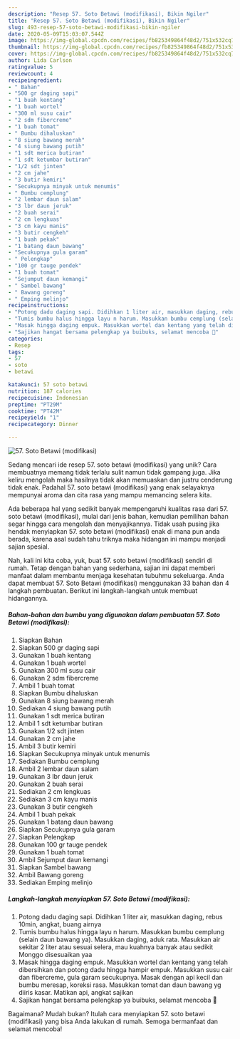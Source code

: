 ```yaml
---
description: "Resep 57. Soto Betawi (modifikasi), Bikin Ngiler"
title: "Resep 57. Soto Betawi (modifikasi), Bikin Ngiler"
slug: 493-resep-57-soto-betawi-modifikasi-bikin-ngiler
date: 2020-05-09T15:03:07.544Z
image: https://img-global.cpcdn.com/recipes/fb825349864f48d2/751x532cq70/57-soto-betawi-modifikasi-foto-resep-utama.jpg
thumbnail: https://img-global.cpcdn.com/recipes/fb825349864f48d2/751x532cq70/57-soto-betawi-modifikasi-foto-resep-utama.jpg
cover: https://img-global.cpcdn.com/recipes/fb825349864f48d2/751x532cq70/57-soto-betawi-modifikasi-foto-resep-utama.jpg
author: Lida Carlson
ratingvalue: 5
reviewcount: 4
recipeingredient:
- " Bahan"
- "500 gr daging sapi"
- "1 buah kentang"
- "1 buah wortel"
- "300 ml susu cair"
- "2 sdm fibercreme"
- "1 buah tomat"
- " Bumbu dihaluskan"
- "8 siung bawang merah"
- "4 siung bawang putih"
- "1 sdt merica butiran"
- "1 sdt ketumbar butiran"
- "1/2 sdt jinten"
- "2 cm jahe"
- "3 butir kemiri"
- "Secukupnya minyak untuk menumis"
- " Bumbu cemplung"
- "2 lembar daun salam"
- "3 lbr daun jeruk"
- "2 buah serai"
- "2 cm lengkuas"
- "3 cm kayu manis"
- "3 butir cengkeh"
- "1 buah pekak"
- "1 batang daun bawang"
- "Secukupnya gula garam"
- " Pelengkap"
- "100 gr tauge pendek"
- "1 buah tomat"
- "Sejumput daun kemangi"
- " Sambel bawang"
- " Bawang goreng"
- " Emping melinjo"
recipeinstructions:
- "Potong dadu daging sapi. Didihkan 1 liter air, masukkan daging, rebus 10min, angkat, buang airnya"
- "Tumis bumbu halus hingga layu n harum. Masukkan bumbu cemplung (selain daun bawang ya). Masukkan daging, aduk rata. Masukkan air sekitar 2 liter atau sesuai selera, mau kuahnya banyak atau sedikit Monggo disesuaikan yaa"
- "Masak hingga daging empuk. Masukkan wortel dan kentang yang telah dibersihkan dan potong dadu hingga hampir empuk. Masukkan susu cair dan fibercreme, gula garam secukupnya. Masak dengan api kecil dan bumbu meresap, koreksi rasa. Masukkan tomat dan daun bawang yg diiris kasar. Matikan api, angkat sajikan"
- "Sajikan hangat bersama pelengkap ya buibuks, selamat mencoba 🥰"
categories:
- Resep
tags:
- 57
- soto
- betawi

katakunci: 57 soto betawi 
nutrition: 187 calories
recipecuisine: Indonesian
preptime: "PT29M"
cooktime: "PT42M"
recipeyield: "1"
recipecategory: Dinner

---
```



![57. Soto Betawi (modifikasi)](https://img-global.cpcdn.com/recipes/fb825349864f48d2/751x532cq70/57-soto-betawi-modifikasi-foto-resep-utama.jpg)

Sedang mencari ide resep 57. soto betawi (modifikasi) yang unik? Cara membuatnya memang tidak terlalu sulit namun tidak gampang juga. Jika keliru mengolah maka hasilnya tidak akan memuaskan dan justru cenderung tidak enak. Padahal 57. soto betawi (modifikasi) yang enak selayaknya mempunyai aroma dan cita rasa yang mampu memancing selera kita.



Ada beberapa hal yang sedikit banyak mempengaruhi kualitas rasa dari 57. soto betawi (modifikasi), mulai dari jenis bahan, kemudian pemilihan bahan segar hingga cara mengolah dan menyajikannya. Tidak usah pusing jika hendak menyiapkan 57. soto betawi (modifikasi) enak di mana pun anda berada, karena asal sudah tahu triknya maka hidangan ini mampu menjadi sajian spesial.


Nah, kali ini kita coba, yuk, buat 57. soto betawi (modifikasi) sendiri di rumah. Tetap dengan bahan yang sederhana, sajian ini dapat memberi manfaat dalam membantu menjaga kesehatan tubuhmu sekeluarga. Anda dapat membuat 57. Soto Betawi (modifikasi) menggunakan 33 bahan dan 4 langkah pembuatan. Berikut ini langkah-langkah untuk membuat hidangannya.

<!--inarticleads1-->

##### Bahan-bahan dan bumbu yang digunakan dalam pembuatan 57. Soto Betawi (modifikasi):

1. Siapkan  Bahan
1. Siapkan 500 gr daging sapi
1. Gunakan 1 buah kentang
1. Gunakan 1 buah wortel
1. Gunakan 300 ml susu cair
1. Gunakan 2 sdm fibercreme
1. Ambil 1 buah tomat
1. Siapkan  Bumbu dihaluskan
1. Gunakan 8 siung bawang merah
1. Sediakan 4 siung bawang putih
1. Gunakan 1 sdt merica butiran
1. Ambil 1 sdt ketumbar butiran
1. Gunakan 1/2 sdt jinten
1. Gunakan 2 cm jahe
1. Ambil 3 butir kemiri
1. Siapkan Secukupnya minyak untuk menumis
1. Sediakan  Bumbu cemplung
1. Ambil 2 lembar daun salam
1. Gunakan 3 lbr daun jeruk
1. Gunakan 2 buah serai
1. Sediakan 2 cm lengkuas
1. Sediakan 3 cm kayu manis
1. Gunakan 3 butir cengkeh
1. Ambil 1 buah pekak
1. Gunakan 1 batang daun bawang
1. Siapkan Secukupnya gula garam
1. Siapkan  Pelengkap
1. Gunakan 100 gr tauge pendek
1. Gunakan 1 buah tomat
1. Ambil Sejumput daun kemangi
1. Siapkan  Sambel bawang
1. Ambil  Bawang goreng
1. Sediakan  Emping melinjo




<!--inarticleads2-->

##### Langkah-langkah menyiapkan 57. Soto Betawi (modifikasi):

1. Potong dadu daging sapi. Didihkan 1 liter air, masukkan daging, rebus 10min, angkat, buang airnya
1. Tumis bumbu halus hingga layu n harum. Masukkan bumbu cemplung (selain daun bawang ya). Masukkan daging, aduk rata. Masukkan air sekitar 2 liter atau sesuai selera, mau kuahnya banyak atau sedikit Monggo disesuaikan yaa
1. Masak hingga daging empuk. Masukkan wortel dan kentang yang telah dibersihkan dan potong dadu hingga hampir empuk. Masukkan susu cair dan fibercreme, gula garam secukupnya. Masak dengan api kecil dan bumbu meresap, koreksi rasa. Masukkan tomat dan daun bawang yg diiris kasar. Matikan api, angkat sajikan
1. Sajikan hangat bersama pelengkap ya buibuks, selamat mencoba 🥰




Bagaimana? Mudah bukan? Itulah cara menyiapkan 57. soto betawi (modifikasi) yang bisa Anda lakukan di rumah. Semoga bermanfaat dan selamat mencoba!
